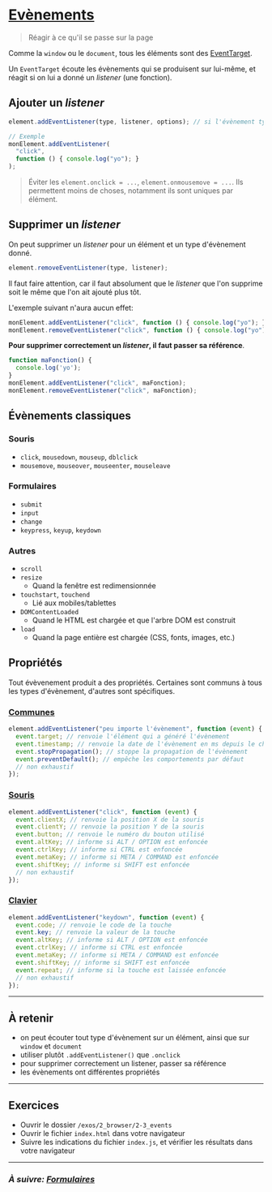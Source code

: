 # [Evènements](https://developer.mozilla.org/en-US/docs/Web/Events)

> Réagir à ce qu'il se passe sur la page

Comme la `window` ou le `document`, tous les éléments sont des [EventTarget](https://developer.mozilla.org/fr/docs/Web/API/EventTarget).

Un `EventTarget` écoute les évènements qui se
produisent sur lui-même, et réagit si on lui a donné un *listener* (une fonction).

## Ajouter un *listener*

```js
element.addEventListener(type, listener, options); // si l'évènement type se produit sur element, alors exécute listener, avec des options
```
```js
// Exemple
monElement.addEventListener(
  "click",
  function () { console.log("yo"); }
);
```

> Éviter les `element.onclick = ...`, `element.onmousemove = ...`. Ils permettent moins de choses, notamment ils sont uniques par élément.

## Supprimer un *listener*

On peut supprimer un *listener* pour un élément et un type d'évènement donné.
```js
element.removeEventListener(type, listener);
```

Il faut faire attention, car il faut absolument que le *listener* que l'on supprime soit le même que l'on ait ajouté plus tôt.

L'exemple suivant n'aura aucun effet:
```js
monElement.addEventListener("click", function () { console.log("yo"); });
monElement.removeEventListener("click", function () { console.log("yo"); }); // ceci n'aura aucun effet
```

**Pour supprimer correctement un *listener*, il faut passer sa référence**.
```js
function maFonction() {
  console.log('yo');
}
monElement.addEventListener("click", maFonction);
monElement.removeEventListener("click", maFonction);
```

## Évènements classiques

### Souris

- `click`, `mousedown`, `mouseup`, `dblclick`
- `mousemove`, `mouseover`, `mouseenter`, `mouseleave`

### Formulaires

- `submit`
- `input`
- `change`
- `keypress`, `keyup`, `keydown`

### Autres

- `scroll`
- `resize`
  - Quand la fenêtre est redimensionnée
- `touchstart`, `touchend`
  - Lié aux mobiles/tablettes
- `DOMContentLoaded`
  - Quand le HTML est chargée et que l'arbre DOM est construit
- `load`
  - Quand la page entière est chargée (CSS, fonts, images, etc.)


## Propriétés

Tout évèvenement produit a des propriétés. Certaines sont communs à tous les types d'évènement, d'autres sont spécifiques.

### [Communes](https://developer.mozilla.org/en-US/docs/Web/API/Event)

```js
element.addEventListener("peu importe l'évènement", function (event) {
  event.target; // renvoie l'élément qui a généré l'évènement
  event.timestamp; // renvoie la date de l'évènement en ms depuis le chargement de la page
  event.stopPropagation(); // stoppe la propagation de l'évènement
  event.preventDefault(); // empêche les comportements par défaut
  // non exhaustif
});
```

### [Souris](https://developer.mozilla.org/en-US/docs/Web/API/MouseEvent)

```js
element.addEventListener("click", function (event) {
  event.clientX; // renvoie la position X de la souris
  event.clientY; // renvoie la position Y de la souris
  event.button; // renvoie le numéro du bouton utilisé
  event.altKey; // informe si ALT / OPTION est enfoncée
  event.ctrlKey; // informe si CTRL est enfoncée
  event.metaKey; // informe si META / COMMAND est enfoncée
  event.shiftKey; // informe si SHIFT est enfoncée
  // non exhaustif
});
```

### [Clavier](https://developer.mozilla.org/en-US/docs/Web/API/KeyboardEvent)

```js
element.addEventListener("keydown", function (event) {
  event.code; // renvoie le code de la touche
  event.key; // renvoie la valeur de la touche
  event.altKey; // informe si ALT / OPTION est enfoncée
  event.ctrlKey; // informe si CTRL est enfoncée
  event.metaKey; // informe si META / COMMAND est enfoncée
  event.shiftKey; // informe si SHIFT est enfoncée
  event.repeat; // informe si la touche est laissée enfoncée
  // non exhaustif
});
```

---

## À retenir

- on peut écouter tout type d'évènement sur un élément, ainsi que sur `window` et `document`
- utiliser plutôt `.addEventListener()` que `.onclick`
- pour supprimer correctement un listener, passer sa référence
- les évènements ont différentes propriétés

---

## Exercices

- Ouvrir le dossier `/exos/2_browser/2-3_events`
- Ouvrir le fichier `index.html` dans votre navigateur
- Suivre les indications du fichier `index.js`, et vérifier les résultats dans
  votre navigateur

---

### _À suivre: [Formulaires](./2-4_forms.md)_
